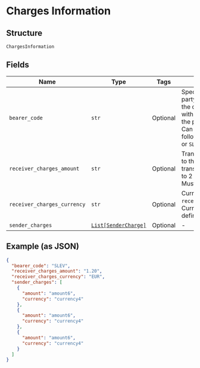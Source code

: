 
# Charges Information

## Structure

`ChargesInformation`

## Fields

| Name | Type | Tags | Description |
|  --- | --- | --- | --- |
| `bearer_code` | `str` | Optional | Specifies which party/parties will bear the charges associated with the processing of the payment transaction. Can be one of the following: `DEBT`, `CRED`, `SHAR` or `SLEV` |
| `receiver_charges_amount` | `str` | Optional | Transaction charges due to the receiver of the transaction. Requires 1 to 2 decimal places. Must be > 0. |
| `receiver_charges_currency` | `str` | Optional | Currency of `receiver_charges_amount`. Currency code as defined in [ISO 4217](http://www.iso.org/iso/home/standards/currency_codes.htm). |
| `sender_charges` | [`List[SenderCharge]`](../../doc/models/sender-charge.md) | Optional | - |

## Example (as JSON)

```json
{
  "bearer_code": "SLEV",
  "receiver_charges_amount": "1.20",
  "receiver_charges_currency": "EUR",
  "sender_charges": [
    {
      "amount": "amount6",
      "currency": "currency4"
    },
    {
      "amount": "amount6",
      "currency": "currency4"
    },
    {
      "amount": "amount6",
      "currency": "currency4"
    }
  ]
}
```

